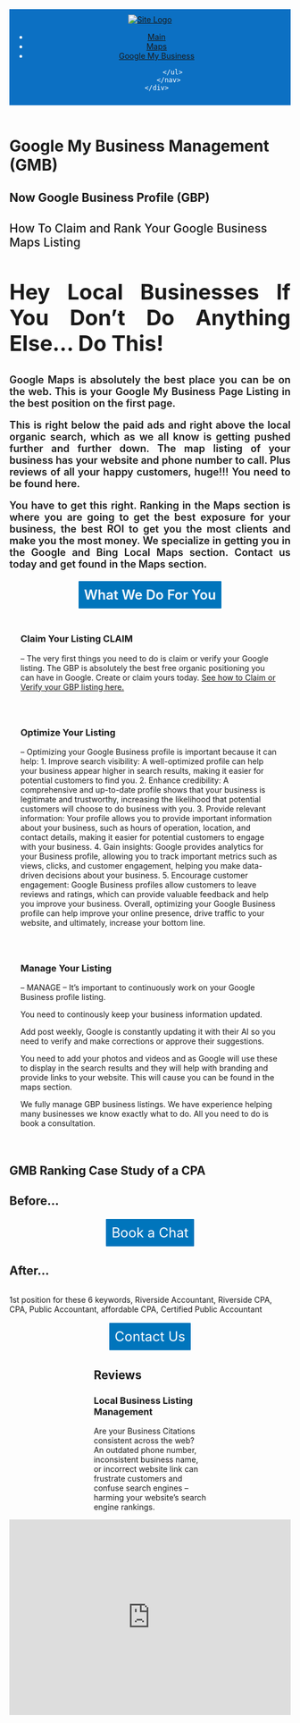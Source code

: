 <!DOCTYPE html>
<html>
<head>
  <title>Google My Business Management (GMB)</title>
</head>
<style>
    header {
    background-color: #0c70c3;
    color: #fff;
    padding: 10px;
  }
  
  .logo img {
    height: 50px;
  }
  
  nav ul {
    list-style-type: none;
    margin: 0;
    padding: 0;
  }
  
  nav li {
    display: inline-block;
    margin-right: 10px;
  }
  
  nav li a {
    color: #fff;
    text-decoration: none;
    font-size: 18px;
    font-weight: 600;
  }

  .container {
  display: flex;
  align-items: center;
  justify-content: center;
}

.container2 {
 padding: 0px 10%;
  text-align: center;
  display: flex;
  align-items:start;
  justify-content: center;
}

.column {
  flex: 1;
  padding: 20px;
  border: 1px solid #ccc;
  text-align: center;
}

.column2 {
  width: 33%;
  flex: 1;
  padding: 20px;
  border: 1px solid #ccc;
  text-align: center;
}

.column3 {
  width: 33%;
  flex: 1;
  padding: 20px;
  border: 1px solid #ccc;
  text-align: center;
}

.column4 {
  width: 33%;
  flex: 1;
  padding: 20px;
  border: 1px solid #ccc;
  text-align: center;
}

.col {
  align-items:start;
  justify-content: flex-start;
    text-align: center;
    width: 100%;
}

</style>
<body>
  <header>
    <div class="container">
        <div class="logo">
            <a href="https://www.coastalclicks.com/"><img src="https://i0.wp.com/www.coastalclicks.com/storage/2023/01/cropped-coastal-clicks-logo-letters-blue4.png?fit=512%2C512&ssl=1" alt="Site Logo"></a>
          </div>
          <nav>
            <ul>
              <li><a href="https://www.coastalclicks.com/">Main</a></li>
              <li><a href="https://www.google.com/maps?cid=10685421720498663303">Maps</a></li>
              <li><a href="https://www.coastalclicks.com/gmb-management/">Google My Business</a></li>
             
            </ul>
          </nav>
    </div>
  </header>
  
  <!-- Rest of your website content -->
  <div class="container2">
        <div class="col">
            <h1>Google My Business Management (GMB)</h1>
            <h2>Now Google Business Profile (GBP)</h2>
            <h2 style="font-weight: 500;">How To Claim and Rank Your Google Business Maps Listing</h2>
        </div>  
  </div>
  <div class="container2">
      <div class="col" style="font-size: large; font-weight: 600; margin-top: 50px; text-align: justify;">
        <h2 style="font-weight: 700; font-size: 38px;">Hey Local Businesses If You Don’t Do Anything Else… Do This!</h2>
        <p>Google Maps is absolutely the best place you can be on the web.  This is your Google My Business Page Listing in the best position on the first page.</p>
        <p>This is right below the paid ads and right above the local organic search, which as we all know is getting pushed further and further down.  The map listing of your business has your website and phone number to call. Plus reviews of all your happy customers, huge!!! You need to be found here.</p>
        <p>You have to get this right.  Ranking in the Maps section is where you are going to get the best exposure for your business, the best ROI to get you the most clients and make you the most money.  We specialize in getting you in the Google and Bing Local Maps section.  Contact us today and get found in the Maps section.</p>
        <div style="display:flex; justify-content:center"><a href="https://www.coastalclicks.com/google-maps-management/" style="padding: 10px 10px; background: #0075bc; cursor: pointer; text-decoration: none; color: white; font-size: 24px; border:solid 2px #fff; border-radius:3px; ">What We Do For You</a></div>
      </div>
     <div>
        <img src="https://i0.wp.com/www.coastalclicks.com/storage/2019/05/Google-Maps-Listing-for-your-business.jpg?resize=832%2C833&ssl=1" alt="">
      </div>
  </div>
  <div>
    <div class="container2">
      <div class="col" style=" padding: 20px; ">
       <img src="https://i0.wp.com/www.coastalclicks.com/storage/2019/05/Number-Marker-18.png?resize=73%2C104&ssl=1" alt="">
       <span><h3>Claim Your Listing CLAIM</h3> – The very first things you need to do is claim or verify your Google listing.  The GBP is absolutely the best free organic positioning you can have in Google.  Create or claim yours today. <a href="https://www.coastalclicks.com/how-to-claiming-your-google-business-listing/">See how to Claim or Verify your GBP listing here.</a> </span>
       <img src="https://i0.wp.com/www.coastalclicks.com/storage/2021/11/gmb-service-gmb-clicks-Cell-Ad-AS.jpg?resize=562%2C809&ssl=1" alt="">
      </div>
   
   <div class="col" style=" padding: 20px; ">
     <img src="https://i0.wp.com/www.coastalclicks.com/storage/2019/05/Number-Marker-19.png?resize=73%2C104&ssl=1" alt="">
               <span><h3>Optimize Your Listing</h3> – Optimizing your Google Business profile is important because it can help:</span>
               <span>1. Improve search visibility: A well-optimized profile can help your business appear higher in search results, making it easier for potential customers to find you.</span>
               <span>2. Enhance credibility: A comprehensive and up-to-date profile shows that your business is legitimate and trustworthy, increasing the likelihood that potential customers will choose to do business with you.</span>
               <span>3. Provide relevant information: Your profile allows you to provide important information about your business, such as hours of operation, location, and contact details, making it easier for potential customers to engage with your business.</span>
               <span>4. Gain insights: Google provides analytics for your Business profile, allowing you to track important metrics such as views, clicks, and customer engagement, helping you make data-driven decisions about your business.</span>
               <span>5. Encourage customer engagement: Google Business profiles allow customers to leave reviews and ratings, which can provide valuable feedback and help you improve your business.</span>
               <span>Overall, optimizing your Google Business profile can help improve your online presence, drive traffic to your website, and ultimately, increase your bottom line.</span>
   </div>
   
   <div class="col" style=" padding: 20px; ">
     <img src="https://i0.wp.com/www.coastalclicks.com/storage/2019/05/Number-Marker-20.png?resize=73%2C104&ssl=1" alt="">
       <span><h3>Manage Your Listing</h3> – MANAGE – It’s important to continuously work on your Google Business profile listing.</span>
               <span><p>You need to continously keep your business information updated.</p> </span>
               <span><p>Add post weekly, Google is constantly updating it with their AI so you need to verify and make corrections or approve their suggestions.</p> </span>
               <span><p>You need to add your photos and videos and as Google will use these to display in the search results and they will help with branding and provide links to your website.  This will cause you can be found in the maps section. </p> </span>
               <span><p>We fully manage GBP business listings. We have experience helping many businesses we know exactly what to do. All you need to do is book a consultation.</p></span>
   </div>
  </div>
  <div>
    <div class="container">
      <h2>GMB Ranking Case Study of a CPA</h2>
    </div>
    <div class="container2">
      <div class="col">
        <h2>Before…</h2>
        <img src="https://i0.wp.com/www.coastalclicks.com/storage/2020/03/geo-ranking-cpa-case-study-before.jpg?resize=669%2C356&ssl=1" alt="">
        <div style="display:flex; justify-content:center"><a href="https://www.coastalclicks.com/booknow/" style="padding: 10px 10px; background: #0075bc; cursor: pointer; text-decoration: none; color: white; font-size: 24px; border:solid 2px #fff; border-radius:3px; ">Book a Chat</a></div>
      </div>
      <div>
          <h2>After...</h2>
          <img src="https://i0.wp.com/www.coastalclicks.com/storage/2020/03/geo-ranking-cpa-case-study-after.jpg?resize=661%2C305&ssl=1" alt="">
          <p>1st position for these 6 keywords, Riverside Accountant, Riverside CPA, CPA, Public Accountant, affordable CPA, Certified Public Accountant</p>
          <div style="display:flex; justify-content:center"><a href="https://www.coastalclicks.com/contact-us/" style="padding: 10px 10px; background: #0075bc; cursor: pointer; text-decoration: none; color: white; font-size: 24px; border:solid 2px #fff; border-radius:3px; ">Contact Us</a></div>
        </div>
      </div>
    </div>
  </div>
  <div class="container2">
    <div style="padding: 0px 30%;">
      <h2>Reviews</h2>
      <h3>Local Business Listing Management</h3>
        <p>Are your Business Citations consistent across the web?  An outdated phone number, inconsistent business name, or incorrect website link can frustrate customers and confuse search engines – harming your website’s search engine rankings.</p>
    </div>
  </div>
  <div>
    <iframe src="https://www.google.com/maps/embed?pb=!1m14!1m8!1m3!1d14088.5885851274!2d-82.7719629!3d28.0199781!3m2!1i1024!2i768!4f13.1!3m3!1m2!1s0x88c2f22ef6d59631%3A0x944a3e70e590ef87!2sCoastal%20Clicks!5e0!3m2!1sen!2sph!4v1684979301418!5m2!1sen!2sph" width="100%" height="350" style="border:0;" allowfullscreen="" loading="lazy" referrerpolicy="no-referrer-when-downgrade"></iframe>
  </div>
</body>
</html>
